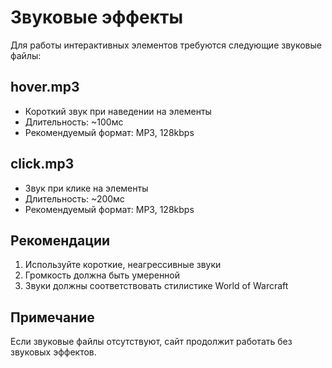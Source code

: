 # Звуковые эффекты

Для работы интерактивных элементов требуются следующие звуковые файлы:

## hover.mp3
- Короткий звук при наведении на элементы
- Длительность: ~100мс
- Рекомендуемый формат: MP3, 128kbps

## click.mp3
- Звук при клике на элементы
- Длительность: ~200мс
- Рекомендуемый формат: MP3, 128kbps

## Рекомендации
1. Используйте короткие, неагрессивные звуки
2. Громкость должна быть умеренной
3. Звуки должны соответствовать стилистике World of Warcraft

## Примечание
Если звуковые файлы отсутствуют, сайт продолжит работать без звуковых эффектов. 